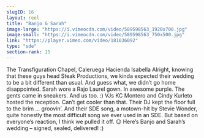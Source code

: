 ```yaml
---
slugID: 16 
layout: reel
title: "Banjo & Sarah"
image-large: "https://i.vimeocdn.com/video/589598563_1920x700.jpg"
image-small: "https://i.vimeocdn.com/video/589598563_750x500.jpg"
link: "https://player.vimeo.com/video/181036092"
type: "sde"
section-rank: 15
---
```

The Transfiguration Chapel, Caleruega
Hacienda Isabella
Alright, knowing that these guys head Steak Productions, we kinda expected their wedding to be a bit different than usual. And guess what, we didn’t go home disappointed.
Sarah wore a Rajo Laurel gown. In awesome purple.
The gents came in sneakers. And us too. :)
VJs KC Montero and Cindy Kurleto hosted the reception. Can’t get cooler than that.
Their DJ kept the floor full to the brim … groovin’.
And their SDE song, a motown-hit by Stevie Wonder, quite honestly the most difficult song we ever used in an SDE. But based on everyone’s reaction, I think we pulled it off. 😉
Here’s Banjo and Sarah’s wedding – signed, sealed, delivered! :)